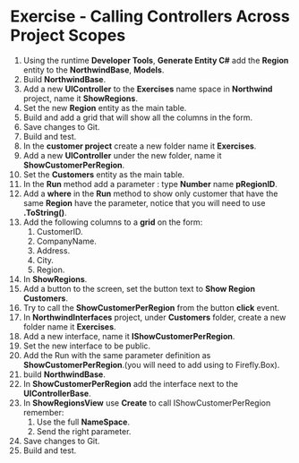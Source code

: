 ﻿# Exercise - Calling Controllers Across Project Scopes

1. Using the runtime **Developer Tools**, **Generate Entity C#** add the **Region** entity to the **NorthwindBase**, **Models**.
2. Build **NorthwindBase**.
3. Add a new **UIController** to the **Exercises** name space in **Northwind** project, name it **ShowRegions**.
4. Set the new **Region** entity as the main table.
5. Build and add a grid that will show all the columns in the form.
6. Save changes to Git.
7. Build and test.
7. In the **customer project** create a new folder name it **Exercises**.
8. Add a new **UIController** under the new folder, name it **ShowCustomerPerRegion**.
9. Set the **Customers** entity as the main table.
10. In the **Run** method add a parameter : type **Number** name **pRegionID**.
11. Add a **where** in the **Run** method to show only customer that have the same **Region** have the parameter, notice that you will need to use **.ToString()**.
12. Add the following columns to a **grid** on the form:  
    1. CustomerID.
    2. CompanyName.
    3. Address.
    4. City.
    5. Region.
13. In **ShowRegions**.
14. Add a button to the screen, set the button text to **Show Region Customers**.
15. Try to call the **ShowCustomerPerRegion** from the button **click** event.
16. In **NorthwindInterfaces** project, under **Customers** folder, create a new folder name it **Exercises**.
17. Add a new interface, name it **IShowCustomerPerRegion**.
18. Set the new interface to be public.
19. Add the Run with the same parameter definition as **ShowCustomerPerRegion**.(you will need to add using to Firefly.Box).
20. build **NorthwindBase**.
21. In **ShowCustomerPerRegion** add the interface next to the **UIControllerBase**.
22. In **ShowRegionsView** use **Create** to call IShowCustomerPerRegion remember:  
	1. Use the full **NameSpace**.  
	2. Send the right parameter.   
23. Save changes to Git.
25. Build and test. 
